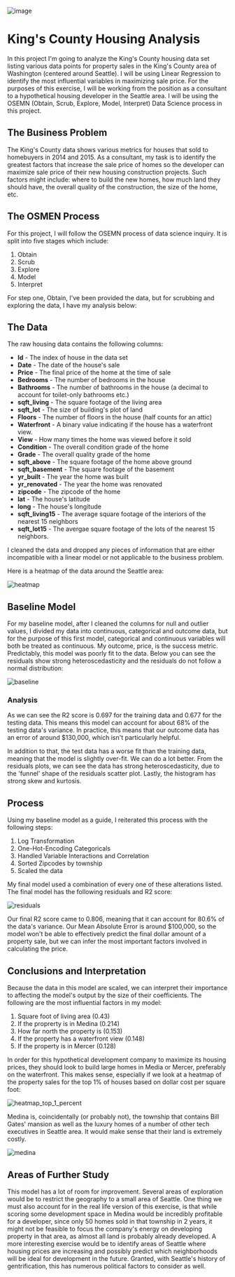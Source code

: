 ![image](Images/skyline.jpg)

# King's County Housing Analysis

In this project I'm going to analyze the King's County housing data set listing various data points for property sales in the King's County area of Washington (centered around Seattle). I will be using Linear Regression to identify the most influential variables in maximizing sale price. For the purposes of this exercise, I will be working from the position as a consultant to a hypothetical housing developer in the Seattle area. I will be using the OSEMN (Obtain, Scrub, Explore, Model, Interpret) Data Science process in this project.

## The Business Problem

The King's County data shows various metrics for houses that sold to homebuyers in 2014 and 2015. As a consultant, my task is to identify the greatest factors that increase the sale price of homes so the developer can maximize sale price of their new housing construction projects. Such factors might include: where to build the new homes, how much land they should have, the overall quality of the construction, the size of the home, etc.

## The OSMEN Process

For this project, I will follow the OSEMN process of data science inquiry. It is split into five stages which include:

1. Obtain
2. Scrub
3. Explore
4. Model
5. Interpret

For step one, Obtain, I've been provided the data, but for scrubbing and exploring the data, I have my analysis below:

## The Data

The raw housing data contains the following columns:

- **Id** - The index of house in the data set
- **Date** - The date of the house's sale
- **Price** - The final price of the home at the time of sale
- **Bedrooms** - The number of bedrooms in the house
- **Bathrooms** - The number of bathrooms in the house (a decimal to account for toilet-only bathrooms etc.)
- **sqft_living** - The square footage of the living area
- **sqft_lot** - The size of building's plot of land
- **Floors** - The number of floors in the house (half counts for an attic)
- **Waterfront** - A binary value indicating if the house has a waterfront view.
- **View** - How many times the home was viewed before it sold
- **Condition** - The overall condition grade of the home
- **Grade** - The overall quality grade of the home
- **sqft_above** - The square footage of the home above ground
- **sqft_basement** - The square footage of the basement
- **yr_built** - The year the home was built
- **yr_renovated** - The year the home was renovated
- **zipcode** - The zipcode of the home
- **lat** - The house's latitude
- **long** - The house's longitude
- **sqft_living15** - The average square footage of the interiors of the nearest 15 neighbors
- **sqft_lot15** - The avergae square footage of the lots of the nearest 15 neighbors.

I cleaned the data and dropped any pieces of information that are either incompatible with a linear model or not applicable to the business problem.

Here is a heatmap of the data around the Seattle area:

![heatmap](Images/heatmap.png)

## Baseline Model

For my baseline model, after I cleaned the columns for null and outlier values, I divided my data into continuous, categorical and outcome data, but for the purpose of this first model, categorical and continuous variables will both be treated as continuous. My outcome, price, is the success metric. Predictably, this model was poorly fit to the data. Below you can see the residuals show strong heteroscedasticity and the residuals do not follow a normal distribution:

![baseline](Images/baseline_model.png)

### Analysis
As we can see the R2 score is 0.697 for the training data and 0.677 for the testing data. This means this model can account for about 68% of the testing data's variance. In practice, this means that our outcome data has an error of around $130,000, which isn't particularly helpful.

In addition to that, the test data has a worse fit than the training data, meaning that the model is slightly over-fit. We can do a lot better. From the residuals plots, we can see the data has strong heteroscedasticity, due to the 'funnel' shape of the residuals scatter plot. Lastly, the histogram has strong skew and kurtosis.

## Process

Using my baseline model as a guide, I reiterated this process with the following steps:

1. Log Transformation
2. One-Hot-Encoding Categoricals
3. Handled Variable Interactions and Correlation
4. Sorted Zipcodes by township
5. Scaled the data

My final model used a combination of every one of these alterations listed. The final model has the following residuals and R2 score:

![residuals](Images/final_model.png)

Our final R2 score came to 0.806, meaning that it can account for 80.6% of the data's variance. Our Mean Absolute Error is around $100,000, so the model won't be able to effectively predict the final dollar amount of a property sale, but we can infer the most important factors involved in calculating the price.

## Conclusions and Interpretation

Because the data in this model are scaled, we can interpret their importance to affecting the model's output by the size of their coefficients. The following are the most influential factors in my model:

1. Square foot of living area (0.43)
2. If the proprerty is in Medina (0.214)
3. How far north the property is (0.153)
4. If the property has a waterfront view (0.148)
5. If the property is in Mercer (0.128)

In order for this hypothetical development company to maximize its housing prices, they should look to build large homes in Media or Mercer, preferably on the waterfront. This makes sense, especially if we look at a heatmap of the property sales for the top 1% of houses based on dollar cost per square foot:

![heatmap_top_1_percent](Images/top_1_percent.png)

Medina is, coincidentally (or probably not), the township that contains Bill Gates' mansion as well as the luxury homes of a number of other tech executives in Seattle area. It would make sense that their land is extremely costly.

![medina](Images/medina.jpg)

## Areas of Further Study

This model has a lot of room for improvement. Several areas of exploration would be to restrict the geography to a small area of Seattle. One thing we must also account for in the real life version of this exercise, is that while scoring some development space in Medina would be incredibly profitable for a developer, since only 50 homes sold in that township in 2 years, it might not be feasible to focus the company's energy on developing property in that area, as almost all land is probably already developed. A more interesting exercise would be to identify areas of Seattle where housing prices are increasing and possibly predict which neighborhoods will be ideal for development in the future. Granted, with Seattle's history of gentrification, this has numerous political factors to consider as well.